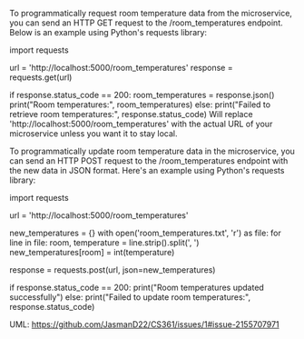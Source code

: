 To programmatically request room temperature data from the microservice, you can send an HTTP GET request to the /room_temperatures endpoint. Below is an example using Python's requests library:

import requests

url = 'http://localhost:5000/room_temperatures'
response = requests.get(url)

if response.status_code == 200:
    room_temperatures = response.json()
    print("Room temperatures:", room_temperatures)
else:
    print("Failed to retrieve room temperatures:", response.status_code)
Will replace 'http://localhost:5000/room_temperatures' with the actual URL of your microservice unless you want it to stay local.

To programmatically update room temperature data in the microservice, you can send an HTTP POST request to the /room_temperatures endpoint with the new data in JSON format. Here's an example using Python's requests library:

import requests

url = 'http://localhost:5000/room_temperatures'

new_temperatures = {}
with open('room_temperatures.txt', 'r') as file:
    for line in file:
        room, temperature = line.strip().split(', ')
        new_temperatures[room] = int(temperature)

response = requests.post(url, json=new_temperatures)

if response.status_code == 200:
    print("Room temperatures updated successfully")
else:
    print("Failed to update room temperatures:", response.status_code)

UML:
https://github.com/JasmanD22/CS361/issues/1#issue-2155707971
